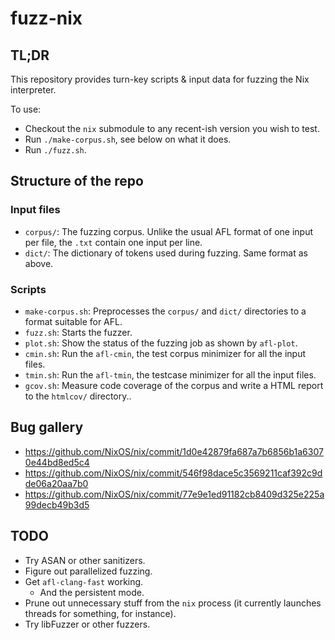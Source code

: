 # fuzz-nix
## TL;DR

This repository provides turn-key scripts & input data for fuzzing the Nix interpreter.

To use:
- Checkout the `nix` submodule to any recent-ish version you wish to test.
- Run `./make-corpus.sh`, see below on what it does.
- Run `./fuzz.sh`.

## Structure of the repo

### Input files
- `corpus/`: The fuzzing corpus. Unlike the usual AFL format of one input per file, the `.txt` contain one input per line.
- `dict/`: The dictionary of tokens used during fuzzing. Same format as above.

### Scripts

- `make-corpus.sh`: Preprocesses the `corpus/` and `dict/` directories to a format suitable for AFL.
- `fuzz.sh`: Starts the fuzzer.
- `plot.sh`: Show the status of the fuzzing job as shown by `afl-plot`.
- `cmin.sh`: Run the `afl-cmin`, the test corpus minimizer for all the input files.
- `tmin.sh`: Run the `afl-tmin`, the testcase minimizer for all the input files.
- `gcov.sh`: Measure code coverage of the corpus and write a HTML report to the `htmlcov/` directory..

## Bug gallery
- https://github.com/NixOS/nix/commit/1d0e42879fa687a7b6856b1a63070e44bd8ed5c4
- https://github.com/NixOS/nix/commit/546f98dace5c3569211caf392c9dde06a20aa7b0
- https://github.com/NixOS/nix/commit/77e9e1ed91182cb8409d325e225a99decb49b3d5

## TODO
- Try ASAN or other sanitizers.
- Figure out parallelized fuzzing.
- Get `afl-clang-fast` working.
    - And the persistent mode.
- Prune out unnecessary stuff from the `nix` process (it currently launches threads for something, for instance).
- Try libFuzzer or other fuzzers.
